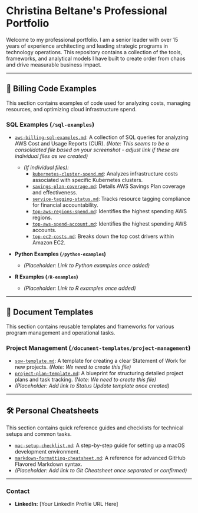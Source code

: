 # Christina Beltane's Professional Portfolio

Welcome to my professional portfolio. I am a senior leader with over 15 years of experience architecting and leading strategic programs in technology operations. This repository contains a collection of the tools, frameworks, and analytical models I have built to create order from chaos and drive measurable business impact.

---

## 📂 Billing Code Examples

This section contains examples of code used for analyzing costs, managing resources, and optimizing cloud infrastructure spend.

### **SQL Examples (`/sql-examples`)**

* [`aws-billing-sql-examples.md`](./sql-examples/aws-billing-sql-examples.md): A collection of SQL queries for analyzing AWS Cost and Usage Reports (CUR). *(Note: This seems to be a consolidated file based on your screenshot - adjust link if these are individual files as we created)*
    * *(If individual files):*
        * [`kubernetes-cluster-spend.md`](./sql-examples/kubernetes-cluster-spend.md): Analyzes infrastructure costs associated with specific Kubernetes clusters.
        * [`savings-plan-coverage.md`](./sql-examples/savings-plan-coverage.md): Details AWS Savings Plan coverage and effectiveness.
        * [`service-tagging-status.md`](./sql-examples/service-tagging-status.md): Tracks resource tagging compliance for financial accountability.
        * [`top-aws-regions-spend.md`](./sql-examples/top-aws-regions-spend.md): Identifies the highest spending AWS regions.
        * [`top-aws-spend-account.md`](./sql-examples/top-aws-spend-account.md): Identifies the highest spending AWS accounts.
        * [`top-ec2-costs.md`](./sql-examples/top-ec2-costs.md): Breaks down the top cost drivers within Amazon EC2.

* **Python Examples (`/python-examples`)**
    * *(Placeholder: Link to Python examples once added)*

* **R Examples (`/R-examples`)**
    * *(Placeholder: Link to R examples once added)*

---

## 📄 Document Templates

This section contains reusable templates and frameworks for various program management and operational tasks.

### **Project Management (`/document-templates/project-management`)**

* [`sow-template.md`](./document-templates/project-management/sow-template.md): A template for creating a clear Statement of Work for new projects. *(Note: We need to create this file)*
* [`project-plan-template.md`](./document-templates/project-management/project-plan-template.md): A blueprint for structuring detailed project plans and task tracking. *(Note: We need to create this file)*
* *(Placeholder: Add link to Status Update template once created)*

---

## 🛠️ Personal Cheatsheets

This section contains quick reference guides and checklists for technical setups and common tasks.

* [`mac-setup-checklist.md`](./personal-cheat-sheets/mac-setup-checklist.md): A step-by-step guide for setting up a macOS development environment.
* [`markdown-formatting-cheatsheet.md`](./personal-cheat-sheets/markdown-formatting-cheatsheet.md): A reference for advanced GitHub Flavored Markdown syntax.
* *(Placeholder: Add link to Git Cheatsheet once separated or confirmed)*

---

### **Contact**

* **LinkedIn:** [Your LinkedIn Profile URL Here]
